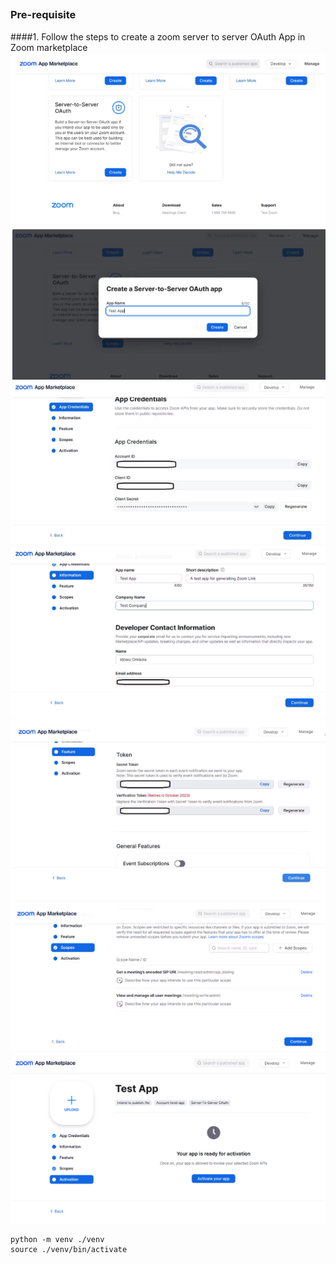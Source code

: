 ## 


### Pre-requisite
####1. Follow the steps to create a zoom server to server OAuth App in Zoom marketplace
![1](zoom1.png)
![2](zoom2.png)
![3](zoom3.png)
![4](zoom4.png)
![5](zoom5.png)
![6](zoom6.png)
![7](zoom7.png)

```commandline
python -m venv ./venv
source ./venv/bin/activate
```


